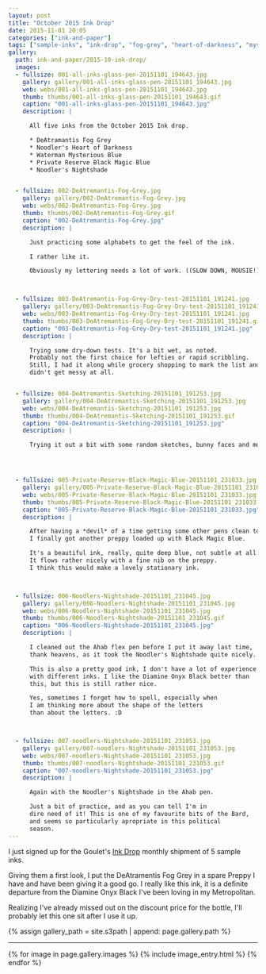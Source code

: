 ```yaml
---
layout: post
title: "October 2015 Ink Drop"
date: 2015-11-01 20:05
categories: ["ink-and-paper"]
tags: ["sample-inks", "ink-drop", "fog-grey", "heart-of-darkness", "mysterious-blue", "black-magic-blue", "nightshade"]
gallery:
  path: ink-and-paper/2015-10-ink-drop/
  images:
  - fullsize: 001-all-inks-glass-pen-20151101_194643.jpg
    gallery: gallery/001-all-inks-glass-pen-20151101_194643.jpg
    web: webs/001-all-inks-glass-pen-20151101_194643.jpg
    thumb: thumbs/001-all-inks-glass-pen-20151101_194643.gif
    caption: "001-all-inks-glass-pen-20151101_194643.jpg"
    description: |

      All five inks from the October 2015 Ink drop.

      * DeAtramantis Fog Grey
      * Noodler's Heart of Darkness
      * Waterman Mysterious Blue
      * Private Reserve Black Magic Blue
      * Noodler's Nightshade


  - fullsize: 002-DeAtremantis-Fog-Grey.jpg
    gallery: gallery/002-DeAtremantis-Fog-Grey.jpg
    web: webs/002-DeAtremantis-Fog-Grey.jpg
    thumb: thumbs/002-DeAtremantis-Fog-Grey.gif
    caption: "002-DeAtremantis-Fog-Grey.jpg"
    description: |

      Just practicing some alphabets to get the feel of the ink.

      I rather like it.

      Obviously my lettering needs a lot of work. ((SLOW DOWN, MOUSIE!))



  - fullsize: 003-DeAtremantis-Fog-Grey-Dry-test-20151101_191241.jpg
    gallery: gallery/003-DeAtremantis-Fog-Grey-Dry-test-20151101_191241.jpg
    web: webs/003-DeAtremantis-Fog-Grey-Dry-test-20151101_191241.jpg
    thumb: thumbs/003-DeAtremantis-Fog-Grey-Dry-test-20151101_191241.gif
    caption: "003-DeAtremantis-Fog-Grey-Dry-test-20151101_191241.jpg"
    description: |

      Trying some dry-down tests. It's a bit wet, as noted.
      Probably not the first choice for lefties or rapid scribbling.
      Still, I had it along while grocery shopping to mark the list and it
      didn't get messy at all.


  - fullsize: 004-DeAtremantis-Sketching-20151101_191253.jpg
    gallery: gallery/004-DeAtremantis-Sketching-20151101_191253.jpg
    web: webs/004-DeAtremantis-Sketching-20151101_191253.jpg
    thumb: thumbs/004-DeAtremantis-Sketching-20151101_191253.gif
    caption: "004-DeAtremantis-Sketching-20151101_191253.jpg"
    description: |

      Trying it out a bit with some random sketches, bunny faces and mouths.




  - fullsize: 005-Private-Reserve-Black-Magic-Blue-20151101_231033.jpg
    gallery: gallery/005-Private-Reserve-Black-Magic-Blue-20151101_231033.jpg
    web: webs/005-Private-Reserve-Black-Magic-Blue-20151101_231033.jpg
    thumb: thumbs/005-Private-Reserve-Black-Magic-Blue-20151101_231033.gif
    caption: "005-Private-Reserve-Black-Magic-Blue-20151101_231033.jpg"
    description: |

      After having a *devil* of a time getting some other pens clean to use,
      I finally got another preppy loaded up with Black Magic Blue.

      It's a beautiful ink, really, quite deep blue, not subtle at all.
      It flows rather nicely with a fine nib on the preppy.
      I think this would make a lovely stationary ink.



  - fullsize: 006-Noodlers-Nightshade-20151101_231045.jpg
    gallery: gallery/006-Noodlers-Nightshade-20151101_231045.jpg
    web: webs/006-Noodlers-Nightshade-20151101_231045.jpg
    thumb: thumbs/006-Noodlers-Nightshade-20151101_231045.gif
    caption: "006-Noodlers-Nightshade-20151101_231045.jpg"
    description: |

      I cleaned out the Ahab flex pen before I put it away last time,
      thank heavens, as it took the Noodler's Nightshade quite nicely.

      This is also a pretty good ink, I don't have a lot of experience
      with different inks. I like the Diamine Onyx Black better than
      this, but this is still rather nice.

      Yes, sometimes I forget how to spell, especially when
      I am thinking more about the shape of the letters
      than about the letters. :D



  - fullsize: 007-noodlers-Nightshade-20151101_231053.jpg
    gallery: gallery/007-noodlers-Nightshade-20151101_231053.jpg
    web: webs/007-noodlers-Nightshade-20151101_231053.jpg
    thumb: thumbs/007-noodlers-Nightshade-20151101_231053.gif
    caption: "007-noodlers-Nightshade-20151101_231053.jpg"
    description: |

      Again with the Noodler's Nightshade in the Ahab pen.

      Just a bit of practice, and as you can tell I'm in
      dire need of it! This is one of my favourite bits of the Bard,
      and seems so particularly apropriate in this political
      season.
---
```


I just signed up for the Goulet's [Ink Drop](http://www.gouletpens.com/ink-drop-membership-ongoing-subscription/p/InkDrop-Ongoing) monthly shipment of 5 sample inks.

Giving them a first look, I put the DeAtramentis Fog Grey in a spare Preppy I have and have been
giving it a good go. I really like this ink, it is a definite departure from the Diamine Onyx Black I've been
loving in my Metropolitan.

Realizing I've already missed out on the discount price for the bottle, I'll
probably let this one sit after I use it up.

{% assign gallery_path = site.s3path | append: page.gallery.path %}

*******

{% for image in page.gallery.images %}
{% include image_entry.html %}
{% endfor %}
